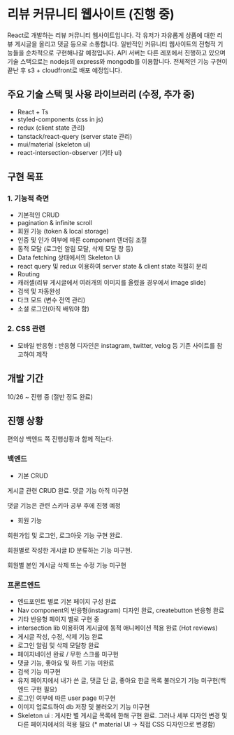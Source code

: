 # 리뷰 커뮤니티 웹사이트 (진행 중)

React로 개발하는 리뷰 커뮤니티 웹사이트입니다. 각 유저가 자유롭게 상품에 대한 리뷰 게시글을 올리고 댓글 등으로 소통합니다. 일반적인 커뮤니티 웹사이트의 전형적 기능들을 순차적으로 구현해나갈 예정입니다. API 서버는 다른 레포에서 진행하고 있으며 기술 스택으로는 nodejs의 express와 mongodb를 이용합니다.
전체적인 기능 구현이 끝난 후 s3 + cloudfront로 배포 예정입니다.

## 주요 기술 스택 및 사용 라이브러리 (수정, 추가 중)

- React + Ts
- styled-components (css in js)
- redux (client state 관리)
- tanstack/react-query (server state 관리)
- mui/material (skeleton ui)
- react-intersection-observer (기타 ui)

## 구현 목표

### 1. 기능적 측면

- 기본적인 CRUD
- pagination & infinite scroll
- 회원 기능 (token & local storage)
- 인증 및 인가 여부에 따른 component 렌더링 조절
- 동적 모달 (로그인 알림 모달, 삭제 모달 창 등)
- Data fetching 상태에서의 Skeleton Ui
- react query 및 redux 이용하여 server state & client state 적절히 분리
- Routing
- 캐러셀(리뷰 게시글에서 여러개의 이미지를 올렸을 경우에서 image slide)
- 검색 및 자동완성
- 다크 모드 (변수 전역 관리)
- 소셜 로그인(아직 배워야 함)

### 2. CSS 관련

- 모바일 반응형 : 반응형 디자인은 instagram, twitter, velog 등 기존 사이트를 참고하여 제작

## 개발 기간

10/26 ~ 진행 중 (절반 정도 완료)

## 진행 상황

편의상 백엔드 쪽 진행상황과 함께 적는다.

### 백엔드

- 기본 CRUD

게시글 관련 CRUD 완료. 댓글 기능 아직 미구현

댓글 기능은 관련 스키마 공부 후에 진행 예정

- 회원 기능

회원가입 및 로그인, 로그아웃 기능 구현 완료.

회원별로 작성한 게시글 ID 분류하는 기능 미구현.

회원별 본인 게시글 삭제 또는 수정 기능 미구현

### 프론트엔드

- 엔드포인트 별로 기본 페이지 구성 완료
- Nav component의 반응형(instagram) 디자인 완료, createbutton 반응형 완료
- 기타 반응형 페이지 별로 구현 중
- intersection lib 이용하여 게시글에 동적 애니메이션 적용 완료 (Hot reviews)
- 게시글 작성, 수정, 삭제 기능 완료
- 로그인 알림 및 삭제 모달창 완료
- 페이지네이션 완료 / 무한 스크롤 미구현
- 댓글 기능, 좋아요 및 하트 기능 미완료
- 검색 기능 미구현
- 유저 페이지에서 내가 쓴 글, 댓글 단 글, 좋아요 한글 목록 불러오기 기능 미구현(백엔드 구현 필요)
- 로그인 여부에 따른 user page 미구현
- 이미지 업로드하여 db 저장 및 불러오기 기능 미구현
- Skeleton ui : 게시판 별 게시글 목록에 한해 구현 완료. 그러나 세부 디자인 변경 및 다른 페이지에서의 적용 필요 (* material UI -> 직접 CSS 디자인으로 변경함)
